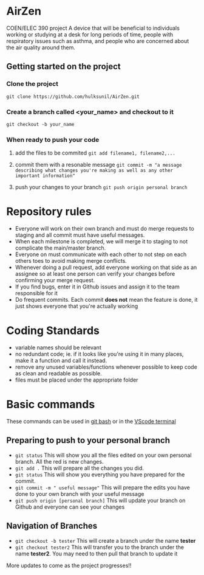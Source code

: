 # AirZen
COEN/ELEC 390 project
A device that will be beneficial to individuals working or studying at a desk for long periods of time, people with respiratory issues such as asthma, and people who are concerned about the air quality around them.

## Getting started on the project
### Clone the project
`git clone https://github.com/hulksunil/AirZen.git`  

### Create a branch called <your_name> and checkout to it
`git checkout -b your_name`

### When ready to push your code
1. add the files to be commited
`git add filename1, filename2,...`

2. commit them with a resonable message
`git commit -m "a message describing what changes you're making as well as any other important information"`

3. push your changes to your branch
`git push origin personal branch`





# Repository rules
- Everyone will work on their own branch and must do merge requests to staging and all commit must have useful messages. 
- When each milestone is completed, we will merge it to staging to not complicate the main/master branch. 
- Everyone on must communicate with each other to not step on each others toes to avoid making merge conflicts. 
- Whenever doing a pull request, add everyone working on that side as an assignee so at least one person can verify your changes before confirming your merge request.
- If you find bugs, enter it in Github issues and assign it to the team responsible for it
- Do frequent commits. Each commit **does not** mean the feature is done, it just shows everyone that you're actually working

# Coding Standards
- variable names should be relevant
- no redundant code; ie. if it looks like you're using it in many places, make it a function and call it instead.
- remove any unused variables/functions whenever possible to keep code as clean and readable as possible.
- files must be placed under the appropriate folder 

# Basic commands 
These commands can be used in [git bash](https://git-scm.com/downloads) or in the [VScode terminal](https://code.visualstudio.com/docs/terminal/basics) 
## Preparing to push to your personal branch
- `git status` This will show you all the files edited on your own personal branch. All the red is new changes.
- `git add .` This will prepare all the changes you did. 
- `git status` This will show you everything you have prepared for the commit.
- `git commit -m " useful message"` This will prepare the edits you have done to your own branch with your useful message
- `git push origin [personal branch]` This will update your branch on Github and everyone can see your changes

## Navigation of Branches
- `git checkout -b tester` This will create a branch under the name **tester**
- `git checkout tester2` This will transfer you to the branch under the name **tester2**. You may need to then pull that branch to update it



More updates to come as the project progresses!!
